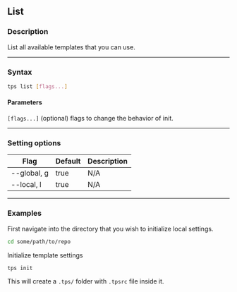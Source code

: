 ## List

### Description

List all available templates that you can use.

---

### Syntax

```bash
tps list [flags...]
```

#### Parameters

`[flags...]` (optional) flags to change the behavior of init.

---

### Setting options


<table id="list-options">
    <thead>
      <tr>
        <th>Flag</th>
        <th>Default</th>
        <th>Description</th>
      </tr>
    </thead>
    <tbody>
    <tr>
        <td>--global, g</td>
        <td>true</td>
        <td>N/A</td>
      </tr><tr>
        <td>--local, l</td>
        <td>true</td>
        <td>N/A</td>
      </tr>
    </tbody>
</table>


---

### Examples

First navigate into the directory that you wish to initialize local settings.

```bash
cd some/path/to/repo
```

Initialize template settings

```bash
tps init
```

This will create a `.tps/` folder with `.tpsrc` file inside it.
